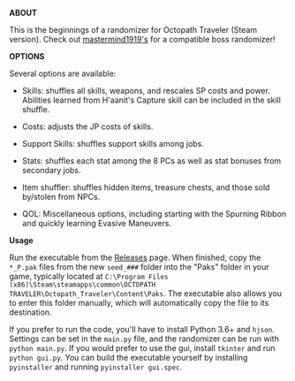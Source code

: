**ABOUT**

This is the beginnings of a randomizer for Octopath Traveler (Steam version). Check out 
[mastermind1919's](https://github.com/mastermind1919/OctopathBossRandomizer/releases) for a compatible boss randomizer!

**OPTIONS**

Several options are available:

- Skills: shuffles all skills, weapons, and rescales SP costs and power. Abilities learned from H'aanit's Capture skill can be included in the skill shuffle.

- Costs: adjusts the JP costs of skills.

- Support Skills: shuffles support skills among jobs.

- Stats: shuffles each stat among the 8 PCs as well as stat bonuses from secondary jobs.

- Item shuffler: shuffles hidden items, treasure chests, and those sold by/stolen from NPCs.

- QOL: Miscellaneous options, including starting with the Spurning Ribbon and quickly learning Evasive Maneuvers.

**Usage**

Run the executable from the
[Releases](https://github.com/MarvinXLII/OctopathTravelerJobRandomizer/releases)
page.  When finished, copy the `*_P.pak` files from the new `seed_###`
folder into the "Paks" folder in your game, typically located at
`C:\Program Files (x86)\Steam\steamapps\common\OCTOPATH
TRAVELER\Octopath_Traveler\Content\Paks`.  The executable also allows
you to enter this folder manually, which will automatically copy the
file to its destination.

If you prefer to run the code, you'll have to install Python 3.6+ and
`hjson`.  Settings can be set in the `main.py` file, and the
randomizer can be run with `python main.py`.  If you would prefer to
use the gui, install `tkinter` and run `python gui.py`. You can build
the executable yourself by installing `pyinstaller` and running
`pyinstaller gui.spec`.
